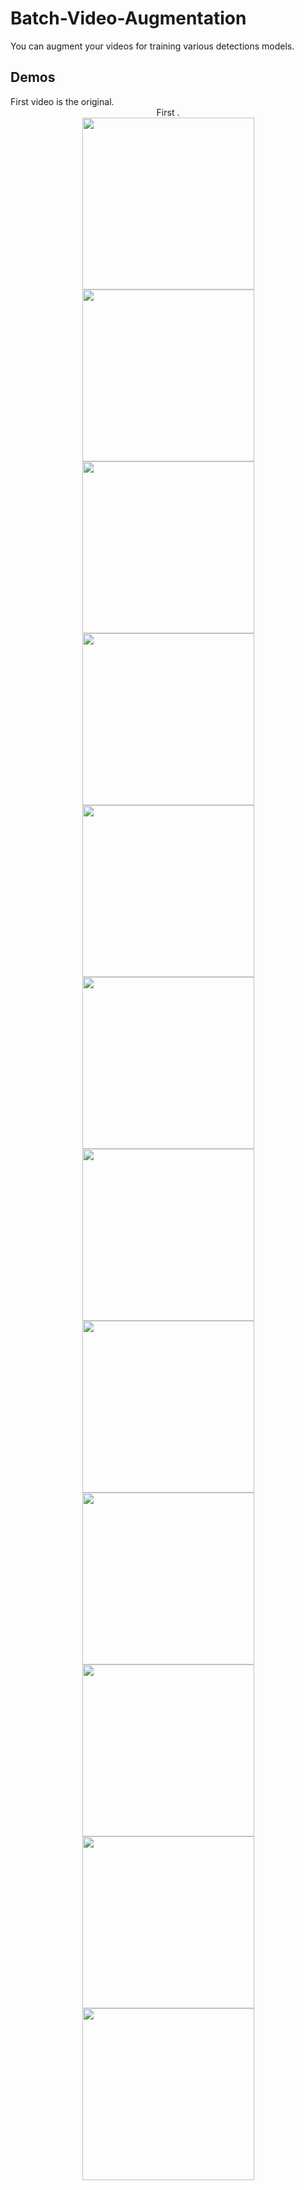 # Batch-Video-Augmentation

You can augment your videos for training various detections models.


## Demos
<div align="left">
First video is the original.
</div>
<div align="left">
  
  <div align="center">
First .
</div>
<div align="center">
  
  <img src="./Gifs/original.gif" width="275px" />
  <img src="./Gifs/crab_blurred.gif" width="275px" />
  <img src="./Gifs/crab_hflip.gif" width="275px" />
  
  <img src="./Gifs/crab_ACWrotated.gif" width="275px" />
  <img src="./Gifs/crab_CWrotated.gif" width="275px" />
  <img src="./Gifs/crab_hzoom.gif" width="275px" />
  
  <img src="./Gifs/crab_0.5brightness.gif" width="275px" />
  <img src="./Gifs/crab_m0.5brightness.gif" width="275px" />
  <img src="./Gifs/crab_hshift.gif" width="275px" />
  
  <img src="./Gifs/crab_vertical_shift.gif" width="275px" />
  <img src="./Gifs/crab_zoomin.gif" width="275px" />
  <img src="./Gifs/crab_zoomout.gif" width="275px" />
  
  



